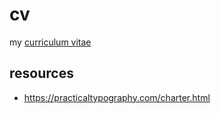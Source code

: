 # cv

my [curriculum vitae](https://en.wikipedia.org/wiki/Curriculum_vitae)

## resources

-   https://practicaltypography.com/charter.html
